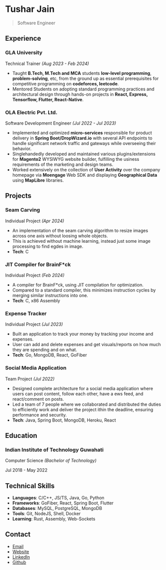 # Tushar Jain

> Software Engineer

## Experience

### GLA University

Technical Trainer *(Aug 2023 - Feb 2024)*

- Taught **B.Tech, M.Tech and MCA** students **low-level programming**, **problem-solving**, etc, from the ground up as essential prerequisites for competitive programming on **codeforces, leetcode**.
- Mentored Students on adopting standard programming practices and architectural design through hands-on projects in **React, Express, Tensorflow, Flutter, React-Native**.

### OLA Electric Pvt&period; Ltd&period;

Software Development Engineer *(Jul 2022 - Jul 2023)*

- Implemented and optimized **micro-services** responsible for product delivery in **Spring Boot/DropWizard.io** with several API endpoints to handle significant network traffic and gateways while overseeing their behavior.
- Singlehandedly developed and maintained various plugins/extensions for **Magento2** WYSIWYG website builder, fulfilling the  usiness requirements of the marketing and design teams.
- Worked extensively on the collection of **User Activity** over the company homepage via **Moengage** Web SDK and displaying **Geographical Data** using **MapLibre** libraries.

## Projects

### Seam Carving

Individual Project *(Apr 2024)*

- An implementation of the seam carving algorithm to resize images across one axis without loosing whole objects.
- This is achieved without machine learning, instead just some image processing to find egdes in image.
- **Tech**: C

### JIT Compiler for BrainF*ck

Individual Project *(Feb 2024)*

- A compiler for BrainF*ck, using JIT compilation for optimization.
- Compared to a standard compiler, this minimizes instruction cycles by merging similar instructions into one.
- **Tech**: C, x86 Assembly

### Expense Tracker

Individual Project *(Jul 2023)*

- Built an application to track your money by tracking your income and expenses.
- User can add and delete expenses and get visuals/reports on how much they are spending and on what.
- **Tech**: Go, MongoDB, React, GoFiber

### Social Media Application

Team Project *(Jul 2022)*

- Designed complete architecture for a social media application where users can post content, follow each other, have a  ews feed, and react/comment on posts.
- Led a team of 7 people where we collaborated and distributed the duties to efficiently work and deliver the project  ithin the deadline, ensuring performance and security.
- **Tech**: Java, Spring Boot, MongoDB, Heroku, React

## Education

### Indian Institute of Technology Guwahati

Computer Science *(Bachelor of Technology)*

Jul 2018 - May 2022

## Technical Skills

- **Languages**: C/C++, JS/TS, Java, Go, Python
- **Frameworks**: GoFiber, React, Spring Boot, Flutter
- **Databases**: MySQL, PostgreSQL, MongoDB
- **Tools**: Git, NodeJS, Shell, Docker
- **Learning**: Rust, Assembly, Web-Sockets

## Contact

- [Email](tushar01.tjdsk@gmail.com)
- [Website](https://xenitane.github.io)
- [LinkedIn](https://www.linkedin.com/in/xenitane)
- [Github](https://www.github.com/xenitne)
